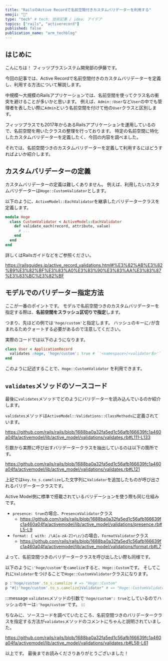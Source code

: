 ```yaml
---
title: "RailsのActive Recordで名前空間付きカスタムバリデーターを利用する"
emoji: "🦔"
type: "tech" # tech: 技術記事 / idea: アイデア
topics: ["rails", "activerecord"]
published: false
publication_name: "arm_techblog"
---
```


## はじめに
こんにちは！
フィッツプラスシステム開発部の伊藤です。

今回の記事では、Active Recordで名前空間付きのカスタムバリデーターを定義し、利用する方法について解説します。

中規模〜大規模のRailsアプリケーションでは、名前空間を使ってクラス名の衝突を避けることが多いかと思います。
例えば、`Admin::User`など`User`の中でも管理者を表したい際に`Admin`という名前空間を付けて他の`User`クラスと区別します。

フィッツプラスでも2017年からあるRailsアプリケーションを運用しているので、名前空間を用いたクラスの整理を行っております。
特定の名前空間に特化したカスタムバリデーターを定義したく、今回の内容を調べました。

それでは、名前空間つきのカスタムバリデーターを定義して利用するにはどうすればよいか紹介します。

## カスタムバリデーターの定義

カスタムバリデーターの定義は難しくありません。
例えば、利用したいカスタムバリデーターは`Hoge::CustomValidator`とします。

以下のように、`ActiveModel::EachValidator`を継承したバリデータークラスを定義します。

```ruby:app/validators/hoge/custom_validator.rb
module Hoge
  class CustomValidator < ActiveModel::EachValidator
    def validate_each(record, attribute, value)
      # ...
    end
  end
end
```

詳しくはRailsガイドなどをご参照ください。

https://railsguides.jp/active_record_validations.html#%E3%82%AB%E3%82%B9%E3%82%BF%E3%83%A0%E3%83%90%E3%83%AA%E3%83%87%E3%83%BC%E3%82%BF

## モデルでのバリデーター指定方法

ここが一番のポイントです。
モデルで名前空間つきのカスタムバリデーターを指定する際は、**名前空間をスラッシュ区切りで指定**します。

つまり、先ほどの例では`'hoge/custom'`と指定します。
ハッシュのキーに`/`が含まれるためクォートする必要があるので注意してください。

実際のコードでは以下のようになります。

```ruby:app/models/user.rb
class User < ApplicationRecord
  validates :hoge, 'hoge/custom': true # `'<namespace>/<validator名>'` と指定する
end
```

このように記述することで、`Hoge::CustomValidator` を利用できます。

## `validates`メソッドのソースコード

最後に`validates`メソッドでどのようにバリデーターを読み込んでいるのか紹介します。

`validates`メソッドは`ActiveModel::Validations::ClassMethods`に定義されています。

https://github.com/rails/rails/blob/1688ba0a32fa5ed1c56afb166639fc1a460a04fa/activemodel/lib/active_model/validations/validates.rb#L111-L133

引数から実際に呼び出すバリデータークラスを抽出しているのは以下の箇所です。

https://github.com/rails/rails/blob/1688ba0a32fa5ed1c56afb166639fc1a460a04fa/activemodel/lib/active_model/validations/validates.rb#L121

上記では`key.to_s.camelize`した文字列に`Validator`を追加したものが呼び出されるバリデータークラスです。

Active Model側に標準で搭載されているバリデーションを使う際も同じ仕組みです。

- `presence: true`の場合、`PresenceValidator`クラス
  - https://github.com/rails/rails/blob/1688ba0a32fa5ed1c56afb166639fc1a460a04fa/activemodel/lib/active_model/validations/presence.rb#L5-L9
- `format: { with: /\A[a-zA-Z]+\z/}`の場合、`FormatValidator`クラス
  - https://github.com/rails/rails/blob/1688ba0a32fa5ed1c56afb166639fc1a460a04fa/activemodel/lib/active_model/validations/format.rb#L7

よって、名前空間つきのバリデータークラスを呼び出したい際も同様です。

以下のように`:'hoge/custom'`を`camelize`すると、`Hoge::Custom`です。
そしてこれに`Validator`をつけることで`Hoge::CustomValidator`クラスになります。

```ruby
p :'hoge/custom'.to_s.camelize # => "Hoge::Custom" 
p "#{:'hoge/custom'.to_s.camelize}Validator" # => "Hoge::CustomValidator"
```

:::message
`validates`メソッドの引数で`'hoge/custom': true`としているのでハッシュのキーは`:'hoge/custom'`です。
:::

ちなみに、ソースコードを調べていたところ、名前空間つきのバリデータークラスを指定する方法が`validates`メソッドのコメントにちゃんと説明されていました。

https://github.com/rails/rails/blob/1688ba0a32fa5ed1c56afb166639fc1a460a04fa/activemodel/lib/active_model/validations/validates.rb#L58-L61

以上です。
最後までお読みくださりありがとうございました！

